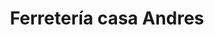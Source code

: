 ---
title: "Ferretería casa Andres"
url: /puerto-la-cruz/ferreteria-casa-andres/
shop: Eisenwaren
---